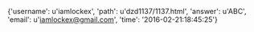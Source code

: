 {'username': u'iamlockex', 'path': u'dzd1137/1137.html', 'answer': u'ABC', 'email': u'iamlockex@gmail.com', 'time': '2016-02-21:18:45:25'}